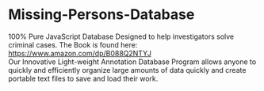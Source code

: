 # Missing-Persons-Database
100% Pure JavaScript Database Designed to help investigators solve criminal cases. The Book is found here: https://www.amazon.com/dp/B088Q2NTYJ  
Our Innovative Light-weight Annotation Database Program allows anyone to quickly and efficiently organize large amounts of data quickly and create portable text files to save and load their work.

